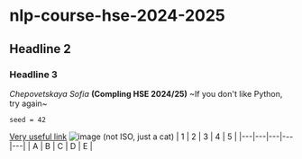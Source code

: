 # nlp-course-hse-2024-2025
## Headline 2
### Headline 3
*Chepovetskaya Sofia* **(Compling HSE 2024/25)**
~If you don't like Python, try again~

```
seed = 42
```
[Very useful link](https://www.youtube.com/watch?v=dQw4w9WgXcQ)
![image (not ISO, just a cat)](https://github.com/user-attachments/assets/0f50d249-7672-4d8e-919a-6b651eff79c8)
| 1 | 2 | 3 | 4 | 5 |
|---|---|---|---|---|
| A | B | C | D | E |
